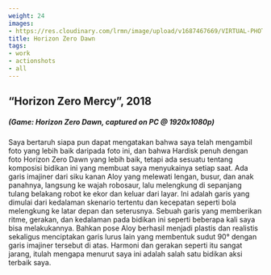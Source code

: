 ```yaml
---
weight: 24
images:
- https://res.cloudinary.com/lrmn/image/upload/v1687467669/VIRTUAL-PHOTOGRAPHY/lrmn-aloyyy_oz75jb.png
title: Horizon Zero Dawn
tags:
- work
- actionshots
- all
---
```


##  “Horizon Zero Mercy”, 2018
##### (Game: Horizon Zero Dawn, captured on PC @ 1920x1080p)

Saya bertaruh siapa pun dapat mengatakan bahwa saya telah mengambil foto yang lebih baik daripada foto ini, dan bahwa Hardisk penuh dengan foto Horizon Zero Dawn yang lebih baik, tetapi ada sesuatu tentang komposisi bidikan ini yang membuat saya menyukainya setiap saat. Ada garis imajiner dari siku kanan Aloy yang melewati lengan, busur, dan anak panahnya, langsung ke wajah robosaur, lalu melengkung di sepanjang tulang belakang robot ke ekor dan keluar dari layar. Ini adalah garis yang dimulai dari kedalaman skenario tertentu dan kecepatan seperti bola melengkung ke latar depan dan seterusnya. Sebuah garis yang memberikan ritme, gerakan, dan kedalaman pada bidikan ini seperti beberapa kali saya bisa melakukannya. Bahkan pose Aloy berhasil menjadi plastis dan realistis sekaligus menciptakan garis lurus lain yang membentuk sudut 90° dengan garis imajiner tersebut di atas. Harmoni dan gerakan seperti itu sangat jarang, itulah mengapa menurut saya ini adalah salah satu bidikan aksi terbaik saya.